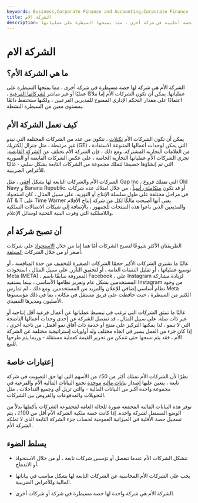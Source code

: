 ```yaml
---
keywords: Business,Corporate Finance and Accounting,Corporate Finance
title: الشركة الام
description: تحتفظ الشركة الأم بحصة أغلبية في شركة أخرى ، مما يمنحها السيطرة على عملياتها.
---
```


# الشركة الام
## ما هي الشركة الأم؟

الشركة الأم هي شركة لها حصة مسيطرة في شركة أخرى ، مما يمنحها السيطرة على عملياتها. يمكن أن تكون الشركات الأم إما ملاكًا عمليًا أو غير مباشر [لشركاتها الفرعية](/subsidiary) ، اعتمادًا على مقدار التحكم الإداري الممنوح للمديرين الفرعيين ، ولكنها ستحتفظ دائمًا بمستوى معين من السيطرة النشطة.

## كيف تعمل الشركة الأم

يمكن أن تكون الشركات الأم [تكتلات](/conglomerate) ، تتكون من عدد من الشركات المختلفة التي تبدو غير مرتبطة ، مثل جنرال إلكتريك (GE) ، التي يمكن لوحدات أعمالها المتنوعة الاستفادة من العلامات التجارية المشتركة. ومع ذلك ، فإن الشركة الأم تختلف عن [الشركة القابضة](/holdingcompany). تجري الشركات الأم عملياتها التجارية الخاصة ، على عكس الشركات القابضة أو الصورية التي تم إنشاؤها خصيصًا لتملك مجموعة من الشركات التابعة بشكل سلبي - غالبًا للأغراض الضريبية.

الشركات الأم والشركات التابعة لها بشكل [أفقي](/horizontalintegration) ، مثل Gap Inc ، التي تمتلك فروع Old Navy و Banana Republic. أو قد تكون [متكاملة رأسياً](/verticalintegration) ، من خلال امتلاك عدة شركات في مراحل مختلفة على طول سلسلة الإنتاج أو التوريد. على سبيل المثال ، كان استحواذ AT & T على Time Warner يعني أنها أصبحت مالكًا لكل من شركة إنتاج الأفلام والمذيعين الذين باعوا هذه المنتجات للجمهور ، بالإضافة إلى شبكات الاتصالات السلكية واللاسلكية التي وفرت البنية التحتية لوسائل الإعلام.

## أن تصبح شركة أم

الطريقتان الأكثر شيوعًا لتصبح الشركات أمًا هما إما من خلال [الاستحواذ](/acquisition) على شركات أصغر أو من خلال الشركات [المنبثقة](/spinoff).

غالبًا ما تشتري الشركات الأكبر حجمًا الشركات الصغيرة للتخفيف من حدة المنافسة ، أو توسيع عملياتها ، أو تقليل النفقات العامة ، أو لتحقيق التآزر. على سبيل المثال ، استحوذت Meta (META) ، المعروفة سابقًا باسم Facebook ، على Instagram لزيادة مشاركة المستخدمين بشكل عام وتعزيز نظامها الأساسي ، بينما يستفيد Instagram من وجود نظام أساسي إضافي للإعلان والمزيد من المستخدمين. ومع ذلك ، لم تمارس Meta الكثير من السيطرة ، حيث حافظت على فريق مستقل في مكانه ، بما في ذلك مؤسسوها الأصليون ومديرها التنفيذي.

غالبًا ما تنبثق الشركات التي ترغب في تبسيط عملياتها عن أعمال فرعية أقل إنتاجية أو غير ذات صلة. على سبيل المثال ، قد تنفصل الشركة عن إحدى وحدات أعمالها الناضجة التي لا تنمو ، لذا يمكنها التركيز على منتج أو خدمة ذات آفاق نمو أفضل. من ناحية أخرى ، إذا كان جزء من العمل يسير في اتجاه مختلف وله أولويات إستراتيجية مختلفة عن الشركة الأم ، فقد يتم نسجها حتى تتمكن من تحرير القيمة كعملية مستقلة - وربما يتم طرحها للبيع.

## إعتبارات خاصة

نظرًا لأن الشركات الأم تمتلك أكثر من 50٪ من الأسهم التي لها حق التصويت في شركة تابعة ، يتعين عليها إصدار [بيانات مالية](/consolidatedfinancialstatement) [موحدة](/consolidatedfinancialstatement) تجمع البيانات المالية الأم والفرعية في مجموعة واحدة أكبر من البيانات المالية - والتي تزيل أي وجميع التداخلات ، مثل التحويلات والمدفوعات والقروض بين الشركات.

توفر هذه البيانات المالية المجمعة صورة للحالة العامة لمجموعة الشركات بأكملها بدلاً من الوضع المستقل لشركة واحدة. إذا كانت حصة ملكية الشركة الأم أقل من 100٪ ، يتم تسجيل حصة الأقلية في الميزانية العمومية لحساب جزء الشركة التابعة الذي لا تملكه الشركة الأم.

## يسلط الضوء

- تتشكل الشركات الأم عندما تنفصل أو تؤسس شركات تابعة ، أو من خلال الاستحواذ أو الاندماج.

- يجب على الشركات الأم المحاسبة عن الشركات التابعة لها بشكل مناسب في بياناتها المالية وللأغراض الضريبية.

- الشركة الأم هي شركة واحدة لها حصة مسيطرة في شركة أو شركات أخرى.

